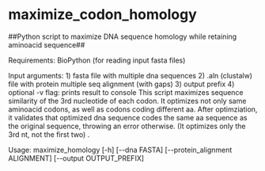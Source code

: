 # maximize_codon_homology
##Python script to maximize DNA sequence homology while retaining aminoacid sequence##


Requirements: BioPython (for reading input fasta files)

Input arguments:
    1) fasta file with multiple dna sequences
    2) .aln (clustalw) file with protein multiple seq alignment (with gaps)
    3) output prefix
    4) optional -v flag: prints result to console
This script maximizes sequence similarity of the 3rd nucleotide of each codon.
It optimizes not only same aminoacid codons, as well as codons coding different aa.
After optimziation, it validates that optimized dna sequence codes the same aa sequence as the 
original sequence, throwing an error otherwise. (It optimizes only the 3rd nt, not the first two) .

Usage: 
maximize_homology [-h] [--dna FASTA] [--protein_alignment ALIGNMENT] [--output OUTPUT_PREFIX]
